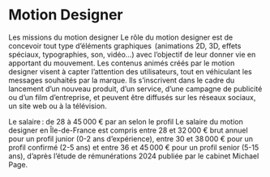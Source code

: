 # Motion Designer

Les missions du motion designer
Le rôle du motion designer est de concevoir tout type d’éléments graphiques  (animations 2D, 3D, effets spéciaux, typographies, son, vidéo…) avec l’objectif de leur donner vie en apportant du mouvement. Les contenus animés créés par le motion designer visent à capter l’attention des utilisateurs, tout en véhiculant les messages souhaités par la marque. Ils s’inscrivent dans le cadre du lancement d’un nouveau produit, d’un service, d’une campagne de publicité ou d’un film d’entreprise, et peuvent être diffusés sur les réseaux sociaux, un site web ou à la télévision.

Le salaire : de 28 à 45 000 € par an selon le profil
Le salaire du motion designer en Île-de-France est compris entre 28 et 32 000 € brut annuel pour un profil junior (0-2 ans d’expérience), entre 30 et 38 000 € pour un profil confirmé (2-5 ans) et entre 36 et 45 000 € pour un profil senior (5-15 ans), d’après l’étude de rémunérations 2024 publiée par le cabinet Michael Page.
